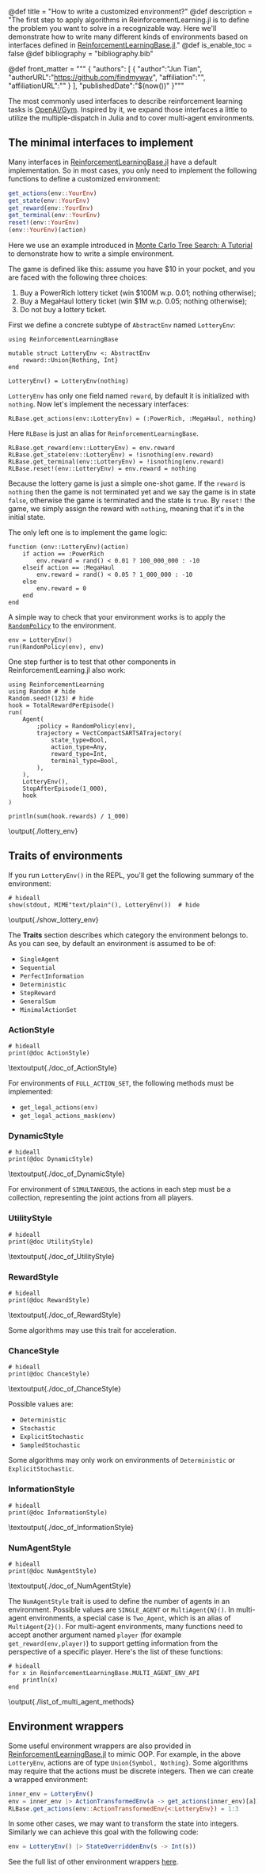 @def title = "How to write a customized environment?"
@def description = "The first step to apply algorithms in ReinforcementLearning.jl is to define the problem you want to solve in a recognizable way. Here we'll demonstrate how to write many different kinds of environments based on interfaces defined in [ReinforcementLearningBase.jl][]."
@def is_enable_toc = false
@def bibliography = "bibliography.bib"

@def front_matter = """
    {
        "authors": [
            {
                "author":"Jun Tian",
                "authorURL":"https://github.com/findmyway",
                "affiliation":"",
                "affiliationURL":""
            }
        ],
        "publishedDate":"$(now())"
    }"""

The most commonly used interfaces to describe reinforcement learning tasks is [OpenAI/Gym](https://gym.openai.com/). Inspired by it, we expand those interfaces a little to utilize the multiple-dispatch in Julia and to cover multi-agent environments.

## The minimal interfaces to implement

Many interfaces in [ReinforcementLearningBase.jl][] have a default implementation. So in most cases, you only need to implement the following functions to define a customized environment:

```julia
get_actions(env::YourEnv)
get_state(env::YourEnv)
get_reward(env::YourEnv)
get_terminal(env::YourEnv)
reset!(env::YourEnv)
(env::YourEnv)(action)
```

Here we use an example introduced in [Monte Carlo Tree Search: A Tutorial](https://www.informs-sim.org/wsc18papers/includes/files/021.pdf) to demonstrate how to write a simple environment.

The game is defined like this: assume you have \$10 in your pocket, and you are faced with the following three choices:

1. Buy a PowerRich lottery ticket (win \$100M w.p. 0.01; nothing otherwise);
1. Buy a MegaHaul lottery ticket (win \$1M w.p. 0.05; nothing otherwise);
1. Do not buy a lottery ticket.

First we define a concrete subtype of `AbstractEnv` named `LotteryEnv`:

```julia:./lottery_env
using ReinforcementLearningBase

mutable struct LotteryEnv <: AbstractEnv
    reward::Union{Nothing, Int}
end

LotteryEnv() = LotteryEnv(nothing)
```

`LotteryEnv` has only one field named `reward`, by default it is initialized with `nothing`. Now let's implement the necessary interfaces:

```julia:./lottery_env
RLBase.get_actions(env::LotteryEnv) = (:PowerRich, :MegaHaul, nothing)
```

Here `RLBase` is just an alias for `ReinforcementLearningBase`.

```julia:./lottery_env
RLBase.get_reward(env::LotteryEnv) = env.reward
RLBase.get_state(env::LotteryEnv) = !isnothing(env.reward)
RLBase.get_terminal(env::LotteryEnv) = !isnothing(env.reward)
RLBase.reset!(env::LotteryEnv) = env.reward = nothing
```

Because the lottery game is just a simple one-shot game. If the `reward` is `nothing` then the game is not terminated yet and we say the game is in state `false`, otherwise the game is terminated and the state is `true`. By `reset!` the game, we simply assign the reward with `nothing`, meaning that it's in the initial state.

The only left one is to implement the game logic:

```julia:./lottery_env
function (env::LotteryEnv)(action)
    if action == :PowerRich
        env.reward = rand() < 0.01 ? 100_000_000 : -10
    elseif action == :MegaHaul
        env.reward = rand() < 0.05 ? 1_000_000 : -10
    else
        env.reward = 0
    end
end
```

A simple way to check that your environment works is to apply the [`RandomPolicy`](https://juliareinforcementlearning.org/ReinforcementLearning.jl/latest/rl_base/#ReinforcementLearningBase.RandomPolicy) to the environment.

```julia:./lottery_env
env = LotteryEnv()
run(RandomPolicy(env), env)
```

One step further is to test that other components in ReinforcementLearning.jl also work:

```julia:./lottery_env
using ReinforcementLearning
using Random # hide
Random.seed!(123) # hide
hook = TotalRewardPerEpisode()
run(
    Agent(
        ;policy = RandomPolicy(env),
        trajectory = VectCompactSARTSATrajectory(
            state_type=Bool,
            action_type=Any,
            reward_type=Int,
            terminal_type=Bool,
        ),
    ),
    LotteryEnv(),
    StopAfterEpisode(1_000),
    hook
)

println(sum(hook.rewards) / 1_000)
```

\output{./lottery_env}

## Traits of environments

If you run `LotteryEnv()` in the REPL, you'll get the following summary of the environment:

```julia:./show_lottery_env
# hideall
show(stdout, MIME"text/plain"(), LotteryEnv())  # hide
```

\output{./show_lottery_env}

The **Traits** section describes which category the environment belongs to. As you can see, by default an environment is assumed to be of:

- `SingleAgent`
- `Sequential`
- `PerfectInformation`
- `Deterministic`
- `StepReward`
- `GeneralSum`
- `MinimalActionSet`

### ActionStyle

```julia:./doc_of_ActionStyle
# hideall
print(@doc ActionStyle)
```

\textoutput{./doc_of_ActionStyle}

For environments of `FULL_ACTION_SET`, the following methods must be implemented:

- `get_legal_actions(env)`
- `get_legal_actions_mask(env)`

### DynamicStyle


```julia:./doc_of_DynamicStyle
# hideall
print(@doc DynamicStyle)
```

\textoutput{./doc_of_DynamicStyle}

For environment of `SIMULTANEOUS`, the actions in each step must be a collection, representing the joint actions from all players.

### UtilityStyle

```julia:./doc_of_UtilityStyle
# hideall
print(@doc UtilityStyle)
```

\textoutput{./doc_of_UtilityStyle}

### RewardStyle

```julia:./doc_of_RewardStyle
# hideall
print(@doc RewardStyle)
```

\textoutput{./doc_of_RewardStyle}

Some algorithms may use this trait for acceleration.

### ChanceStyle

```julia:./doc_of_ChanceStyle
# hideall
print(@doc ChanceStyle)
```

\textoutput{./doc_of_ChanceStyle}

Possible values are:

- `Deterministic`
- `Stochastic`
- `ExplicitStochastic`
- `SampledStochastic`

Some algorithms may only work on environments of `Deterministic` or `ExplicitStochastic`.

### InformationStyle

```julia:./doc_of_InformationStyle
# hideall
print(@doc InformationStyle)
```

\textoutput{./doc_of_InformationStyle}

### NumAgentStyle

```julia:./doc_of_NumAgentStyle
# hideall
print(@doc NumAgentStyle)
```

\textoutput{./doc_of_NumAgentStyle}

The `NumAgentStyle` trait is used to define the number of agents in an environment. Possible values are `SINGLE_AGENT` or `MultiAgent{N}()`. In multi-agent environments, a special case is `Two_Agent`, which is an alias of `MultiAgent{2}()`. For multi-agent environments, many functions need to accept another argument named `player` (for example `get_reward(env,player)`) to support getting information from the perspective of a specific player. Here's the list of these functions:

```julia:./list_of_multi_agent_methods
# hideall
for x in ReinforcementLearningBase.MULTI_AGENT_ENV_API
    println(x)
end
```

\output{./list_of_multi_agent_methods}

## Environment wrappers

Some useful environment wrappers are also provided in [ReinforcementLearningBase.jl][] to mimic OOP. For example, in the above `LotteryEnv`, actions are of type `Union{Symbol, Nothing}`. Some algorithms may require that the actions must be discrete integers. Then we can create a wrapped environment:

```julia
inner_env = LotteryEnv()
env = inner_env |> ActionTransformedEnv(a -> get_actions(inner_env)[a])
RLBase.get_actions(env::ActionTransformedEnv{<:LotteryEnv}) = 1:3
```

In some other cases, we may want to transform the state into integers. Similarly we can achieve this goal with the following code:

```julia
env = LotteryEnv() |> StateOverriddenEnv(s -> Int(s))
```

See the full list of other environment wrappers [here](https://github.com/JuliaReinforcementLearning/ReinforcementLearningBase.jl/blob/master/src/implementations/environments.jl).

[ReinforcementLearningBase.jl]: https://github.com/JuliaReinforcementLearning/ReinforcementLearningBase.jl/blob/master/src/interface.jl